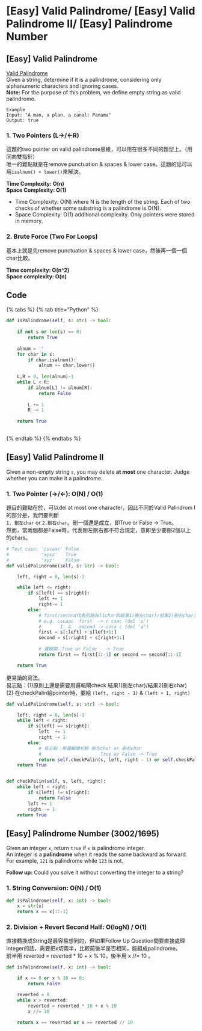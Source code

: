 # \[Easy\] Valid Palindrome/ \[Easy\] Valid Palindrome II/ \[Easy\] Palindrome Number

## \[Easy\] Valid Palindrome

[Valid Palindrome](https://leetcode.com/problems/valid-palindrome/)  
Given a string, determine if it is a palindrome, considering only alphanumeric characters and ignoring cases.  
**Note:** For the purpose of this problem, we define empty string as valid palindrome.

```text
Example
Input: "A man, a plan, a canal: Panama"
Output: true
```

### 1. Two Pointers \(L-&gt;/&lt;-R\)

這題的two pointer on valid palindrome思維，可以用在很多不同的題型上。（用同向雙指針）  
唯一的難點就是在remove punctuation & spaces & lower case。這題的話可以用`isalnum() + lower()`來解決。

**Time Complexity: O\(n\)  
Space Complexity: O\(1\)**

* Time Complexity: O\(N\) where N is the length of the string. Each of two checks of whether some substring is a palindrome is O\(N\).
* Space Complexity: O\(1\) additional complexity. Only pointers were stored in memory.

### **2. Brute Force \(Two For Loops\)**

基本上就是先remove punctuation & spaces & lower case，然後再一個一個char比較。

**Time complexity: O\(n^2\)  
Space complexity: O\(n\)**

## Code

{% tabs %}
{% tab title="Python" %}
```python
def isPalindrome(self, s: str) -> bool:
    
    if not s or len(s) == 0:
        return True
        
    alnum = ''
    for char in s:
        if char.isalnum():
            alnum += char.lower()
         
    L,R = 0, len(alnum)-1   
    while L < R:
        if alnum[L] != alnum[R]:
            return False
    
        L += 1
        R -= 1
    
    return True
    
```
{% endtab %}
{% endtabs %}

## \[Easy\] Valid Palindrome II 

Given a non-empty string `s`, you may delete **at most** one character. Judge whether you can make it a palindrome.

### 1. Two Pointer \(-&gt;/&lt;-\): O\(N\) / O\(1\)

題目的難點在於，可以del at most one character，因此不同於Valid Palindrom I 的部分是，我們要判斷  
`1. 刪左char` or `2.刪右char`。刪一個還是成立，即True or False -&gt; True。  
然而，當兩個都是False時，代表刪左刪右都不符合規定，意即至少要刪2個以上的chars。 

```python
# Test case: 'cscaac' False
#            'xyxz'   True
#            'xyz'    False
def validPalindrome(self, s: str) -> bool:

    left, right = 0, len(s)-1

    while left <= right:
        if s[left] == s[right]:
            left += 1
            right-= 1
        else: 
            # first/second代表的是del1char的結果1(刪左char)/結果2(刪右char)
            # e.g. cscaac  first  -> c caac (del 's')
            #       1  4   second -> csca c (del 'a')
            first = s[:left] + s[left+1:]      
            second = s[:right] + s[right+1:]
            
            # 邏輯閘：True or False   -> True
            return first == first[::-1] or second == second[::-1]

    return True
```

更易讀的寫法。  
易忘點：\(1\)原則上還是需要用邏輯閘check 結果1\(刪左char\)/結果2\(刪右char\)  
\(2\) 在checkPalin給pointer時，要給 `(left, right - 1)`  & `(left + 1, right)`

```python
def validPalindrome(self, s: str) -> bool:

    left, right = 0, len(s)-1 
    while left < right: 
        if s[left] == s[right]:
            left  += 1
            right -= 1
        else:
            # 易忘點：用邏輯閘判斷 刪左char or 刪右char
            #                      True or False -> True
            return self.checkPalin(s, left, right - 1) or self.checkPalin(s, left + 1, right)
    return True    


def checkPalin(self, s, left, right):
    while left < right:
        if s[left] != s[right]:
            return False
        left += 1
        right -= 1
    return True
```

## \[Easy\] Palindrome Number \(3002/1695\)

Given an integer `x`, return `true` if `x` is palindrome integer.  
An integer is a **palindrome** when it reads the same backward as forward. For example, `121` is palindrome while `123` is not.

**Follow up:** Could you solve it without converting the integer to a string?

### 1. String Conversion: O\(N\) / O\(1\)

```python
def isPalindrome(self, x: int) -> bool:
    x = str(x)
    return x == x[::-1]
```

### 2. Division + Revert Second Half: O\(logN\) / O\(1\)

直接轉換成String是最容易想到的，但如果Follow Up Question問要直接處理Integer的話，需要把x切兩半，比較前後半是否相同，能組成palindrome。  
前半用 reverted = reverted \* 10 + x % 10，後半用 x //= 10 。

```python
def isPalindrome(self, x: int) -> bool:

    if x <= 0 or x % 10 == 0:
        return False

    reverted = 0
    while x > reverted:
        reverted = reverted * 10 + x % 10
        x //= 10

    return x == reverted or x == reverted // 10
```

